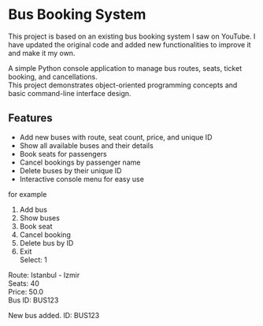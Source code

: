 

# Bus Booking System


This project is based on an existing bus booking system I saw on YouTube.
I have updated the original code and added new functionalities to improve it and make it my own.



A simple Python console application to manage bus routes, seats, ticket booking, and cancellations.  
This project demonstrates object-oriented programming concepts and basic command-line interface design.



## Features

- Add new buses with route, seat count, price, and unique ID  
- Show all available buses and their details  
- Book seats for passengers  
- Cancel bookings by passenger name  
- Delete buses by their unique ID  
- Interactive console menu for easy use

for example 

1. Add bus  
2. Show buses  
3. Book seat  
4. Cancel booking  
5. Delete bus by ID  
6. Exit  
Select: 1

Route: Istanbul - Izmir  
Seats: 40  
Price: 50.0  
Bus ID: BUS123

New bus added. ID: BUS123
